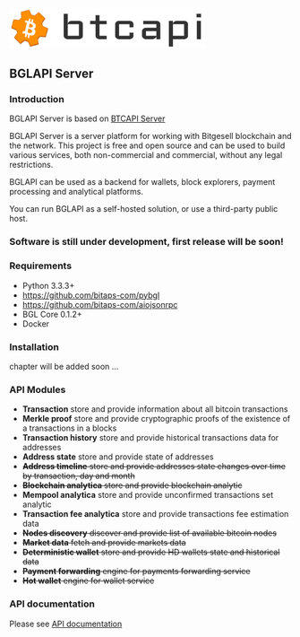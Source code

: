 
<img src="doc/btcapi.png" width="350">


## BGLAPI Server

### Introduction

BGLAPI Server is based on [BTCAPI Server](https://github.com/bitaps-com/btcapiserver)

BGLAPI Server is a server platform for working with Bitgesell blockchain and the network. 
This project is free and open source and can be used to build various services, 
both non-commercial and commercial, without any legal restrictions.

BGLAPI can be used as a backend for wallets, block explorers, payment processing and analytical platforms.

You can run BGLAPI as a self-hosted solution, or use a third-party public host.


### Software is still under development, first release will be soon!

### Requirements

* Python 3.3.3+
* https://github.com/bitaps-com/pybgl
* https://github.com/bitaps-com/aiojsonrpc
* BGL Core 0.1.2+
* Docker

### Installation

chapter will be added soon ...

### API Modules

* **Transaction** store and provide information about all bitcoin transactions
* **Merkle proof** store and provide cryptographic proofs of the existence of a transactions in a blocks
* **Transaction history** store and provide historical transactions data for addresses 
* **Address state** store and provide state of addresses
* ~~**Address timeline** store and provide addresses state changes over time by transaction, day and month~~
* ~~**Blockchain analytica** store and provide blockchain analytic~~
* **Mempool analytica** store and provide unconfirmed transactions set analytic
* **Transaction fee analytica** store and provide transactions fee estimation data
* ~~**Nodes discovery** discover and provide list of available bitcoin nodes~~
* ~~**Market data** fetch and provide markets data~~
* ~~**Deterministic wallet** store and provide HD wallets state and historical data~~
* ~~**Payment forwarding** engine for payments forwarding service~~
* ~~**Hot wallet** engine for wallet service~~

### API documentation

Please see [API documentation](https://github.com/bitaps-com/bglapiserver/tree/master/api)





 